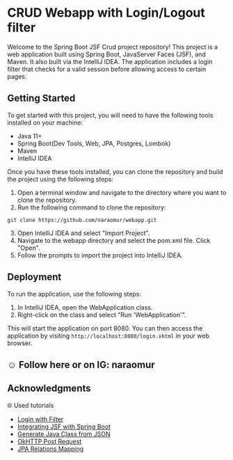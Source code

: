# CRUD Webapp with Login/Logout filter

Welcome to the Spring Boot JSF Crud project repository! This project is a web application built using Spring Boot, JavaServer Faces (JSF), and Maven.
It also built via the IntelliJ IDEA. The application includes a login filter that checks for a valid session before allowing access to certain pages.

## Getting Started

To get started with this project, you will need to have the following tools installed on your machine:
* Java 11+
* Spring Boot(Dev Tools, Web, JPA, Postgres, Lombok)
* Maven
* IntelliJ IDEA

Once you have these tools installed, you can clone the repository and build the project using the following steps:

1. Open a terminal window and navigate to the directory where you want to clone the repository.
2. Run the following command to clone the repository:

```
git clone https://github.com/naraomur/webapp.git
```
3. Open IntelliJ IDEA and select "Import Project".
4. Navigate to the webapp directory and select the pom.xml file. Click "Open".
5. Follow the prompts to import the project into IntelliJ IDEA.

## Deployment

To run the application, use the following steps:

1. In IntelliJ IDEA, open the WebApplication class.
2. Right-click on the class and select "Run 'WebApplication'".

This will start the application on port 8080. You can then access the application by visiting 
`http://localhost:8080/login.xhtml` in your web browser.

## :relaxed: Follow here or on IG: naraomur 

## Acknowledgments

:globe_with_meridians: Used tutorials 
- [Login with Filter](https://codenotfound.com/jsf-login-servlet-filter-example.html)
- [Integrating JSF with Spring Boot](https://auth0.com/blog/developing-jsf-applications-with-spring-boot/)
- [Generate Java Class from JSON](https://www.baeldung.com/java-generate-class-from-json)
- [OkHTTP Post Request](https://www.javaguides.net/2019/05/okhttp-post-request-java-example.html)
- [JPA Relations Mapping](https://vladmihalcea.com/manytoone-jpa-hibernate/)
